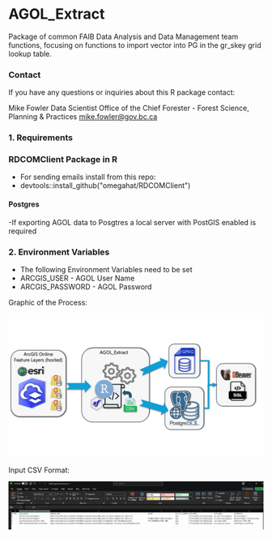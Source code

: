 # AGOL_Extract
Package of common FAIB Data Analysis and Data Management team functions, focusing on functions to import vector into PG in the gr_skey grid lookup table.

### Contact

If you have any questions or inquiries about this R package contact:

Mike Fowler
Data Scientist
Office of the Chief Forester - Forest Science, Planning & Practices
mike.fowler@gov.bc.ca

### 1. Requirements

### RDCOMClient Package in R 
  - For sending emails 
  install from this repo: 
  - devtools::install_github("omegahat/RDCOMClient")

#### Postgres
  -If exporting AGOL data to Posgtres a local server with PostGIS enabled is required

### 2. Environment Variables 
  - The following Environment Variables need to be set
  - ARCGIS_USER - AGOL User Name
  - ARCGIS_PASSWORD - AGOL Password


Graphic of the Process:

![Image](https://github.com/mwfowler/AGOL_Extract/blob/main/Images/AGOL_Extract_Graphic_DBeaver_TransparentBackground.png)

Input CSV Format:

![Image](https://github.com/mwfowler/AGOL_Extract/blob/main/Images/Input_CSV_Format.png)
